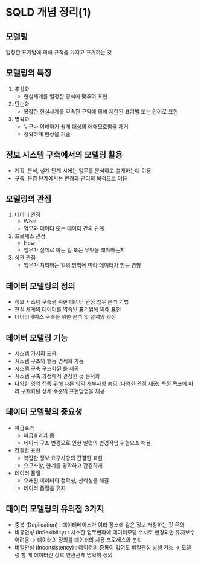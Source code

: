 # SQLD 개념 정리(1)
## 모델링
일정한 표기법에 의해 규칙을 가지고 표기하는 것
## 모델링의 특징
1. 추상화
    + 현실세계를 일정한 형식에 맞추어 표현
2. 단순화
    + 복잡한 현실세계를 약속된 규약에 의해 제한된 표기법 또는 언어로 표현
3. 명확화
    + 누구나 이해하기 쉽게 대상의 애매모호함을 제거
    + 정확하게 현상을 기술
## 정보 시스템 구축에서의 모델링 활용
+ 계획, 분석, 설계 단계 시에는 업무를 분석하고 설계하는데 이용
+ 구축, 운영 단계에서는 변경과 관리의 목적으로 이용
## 모델링의 관점
1. 데이터 관점
    + What
    + 업무와 데이터 또는 데이터 간의 관계
2. 프로세스 관점
    + How
    + 업무가 실제로 하는 일 또는 무엇을 해야하는지
3. 상관 관점
    + 업무가 처리하는 일의 방법에 따라 데이터가 받는 영향
## 데이터 모델링의 정의
+ 정보 시스템 구축을 위한 데이터 관점 업무 분석 기법
+ 현실 세계의 데이터를 약속된 표기법에 의해 표현
+ 데이터베이스 구축을 위한 분석 및 설계의 과정
## 데이터 모델링 기능
+ 시스템 가시화 도움
+ 시스템 구조와 행동 명세화 가능
+ 시스템 구축 구조화된 틀 제공
+ 시스템 구축 과정에서 결정한 것 문서화
+ 다양한 영역 집중 위해 다른 영역 세부사항 숨김 (다양한 관점 제공) 특정 목표에 따라 구체화된 상세 수준의 표현방법을 제공
## 데이터 모델링의 중요성
+ 파급효과
    + 파급효과가 큼
    + 데이터 구조 변경으로 인한 일련의 변경작업 위험요소 해결
+ 간결한 표현
    + 복잡한 정보 요구사항의 간결한 표현
    + 요구사항, 한계를 명확하고 간결하게
+ 데이터 품질
    + 오래된 데이터의 정확성, 신뢰성을 해결
    + 데이터 품질을 유지
## 데이터 모델링의 유의점 3가지
+ 중복 (Duplication) : 데이터베이스가 여러 장소에 같은 정보 저장하는 것 주의
+ 비유연성 (Inflexibility) : 사소한 업무변화에 데이터모델 수시로 변경되면 유지보수 어려움
→ 데이터의 정의를 데이터의 사용 프로세스와 분리 
+ 비일관성 (Inconsistency) : 데이터의 중복이 없어도 비일관성 발생 가능
→ 모델링 할 때 데이터간 상호 연관관계 명확히 정의